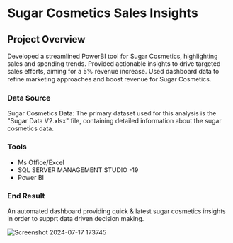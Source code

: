 # Sugar Cosmetics Sales Insights

## Project Overview
Developed a streamlined PowerBI tool for Sugar Cosmetics, highlighting sales and spending trends. Provided actionable insights to drive targeted sales efforts, aiming for a 5% revenue increase. Used dashboard data to reﬁne marketing approaches and boost revenue for Sugar Cosmetics.

### Data Source
Sugar Cosmetics Data: The primary dataset used for this analysis is the "Sugar Data V2.xlsx" file, containing detailed information about the sugar cosmetics data.

### Tools
- Ms Office/Excel
- SQL SERVER MANAGEMENT STUDIO -19
- Power BI

### End Result
An automated dashboard providing quick & latest sugar cosmetics insights in order to supprt data driven decision making.


![Screenshot 2024-07-17 173745](https://github.com/user-attachments/assets/6daf0f42-4b85-4e1f-bf64-6aebaf526da5)
